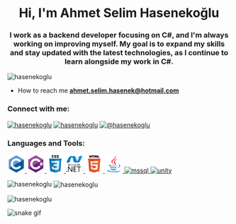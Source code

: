 <h1 align="center">Hi, I'm Ahmet Selim Hasenekoğlu</h1>
<h3 align="center">I work as a backend developer focusing on C#, and I'm always working on improving myself. My goal is to expand my skills and stay updated with the latest technologies, as I continue to learn alongside my work in C#.</h3>

<p align="left"> <img src="https://komarev.com/ghpvc/?username=hasenekoglu&label=Profile%20views&color=0e75b6&style=flat" alt="hasenekoglu" /> </p>

- How to reach me **ahmet.selim.hasenek@hotmail.com**

<h3 align="left">Connect with me:</h3>
<p align="left">
<a href="https://linkedin.com/in/hasenekoglu" target="blank"><img align="center" src="https://raw.githubusercontent.com/rahuldkjain/github-profile-readme-generator/master/src/images/icons/Social/linked-in-alt.svg" alt="hasenekoglu" height="30" width="40" /></a>
<a href="https://instagram.com/hasenekoglu" target="blank"><img align="center" src="https://raw.githubusercontent.com/rahuldkjain/github-profile-readme-generator/master/src/images/icons/Social/instagram.svg" alt="hasenekoglu" height="30" width="40" /></a>
<a href="https://medium.com/@hasenekoglu" target="blank"><img align="center" src="https://raw.githubusercontent.com/rahuldkjain/github-profile-readme-generator/master/src/images/icons/Social/medium.svg" alt="@hasenekoglu" height="30" width="40" /></a>
</p>

<h3 align="left">Languages and Tools:</h3>
<p align="left"> <a href="https://www.cprogramming.com/" target="_blank" rel="noreferrer"> <img src="https://raw.githubusercontent.com/devicons/devicon/master/icons/c/c-original.svg" alt="c" width="40" height="40"/> </a> <a href="https://www.w3schools.com/cs/" target="_blank" rel="noreferrer"> <img src="https://raw.githubusercontent.com/devicons/devicon/master/icons/csharp/csharp-original.svg" alt="csharp" width="40" height="40"/> </a> <a href="https://www.w3schools.com/css/" target="_blank" rel="noreferrer"> <img src="https://raw.githubusercontent.com/devicons/devicon/master/icons/css3/css3-original-wordmark.svg" alt="css3" width="40" height="40"/> </a> <a href="https://dotnet.microsoft.com/" target="_blank" rel="noreferrer"> <img src="https://raw.githubusercontent.com/devicons/devicon/master/icons/dot-net/dot-net-original-wordmark.svg" alt="dotnet" width="40" height="40"/> </a> <a href="https://www.w3.org/html/" target="_blank" rel="noreferrer"> <img src="https://raw.githubusercontent.com/devicons/devicon/master/icons/html5/html5-original-wordmark.svg" alt="html5" width="40" height="40"/> </a> <a href="https://www.java.com" target="_blank" rel="noreferrer"> <img src="https://raw.githubusercontent.com/devicons/devicon/master/icons/java/java-original.svg" alt="java" width="40" height="40"/> </a> <a href="https://www.microsoft.com/en-us/sql-server" target="_blank" rel="noreferrer"> <img src="https://www.svgrepo.com/show/303229/microsoft-sql-server-logo.svg" alt="mssql" width="40" height="40"/> </a> <a href="https://unity.com/" target="_blank" rel="noreferrer"> <img src="https://www.vectorlogo.zone/logos/unity3d/unity3d-icon.svg" alt="unity" width="40" height="40"/> </a> </p>

<p><img align="left" src="https://github-readme-stats.vercel.app/api/top-langs?username=hasenekoglu&show_icons=true&locale=en&layout=compact" alt="hasenekoglu" /></p>

<p>&nbsp;<img align="center" src="https://github-readme-stats.vercel.app/api?username=hasenekoglu&show_icons=true&locale=en" alt="hasenekoglu" /></p>

<p><img align="center" src="https://github-readme-streak-stats.herokuapp.com/?user=hasenekoglu&" alt="hasenekoglu" /></p>

![snake gif](https://github.com/hasenekoglu/hasenekoglu/blob/output/github-contribution-grid-snake-dark.svg)
